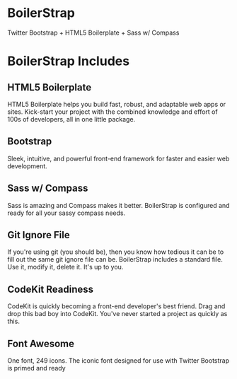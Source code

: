 BoilerStrap
===========

Twitter Bootstrap + HTML5 Boilerplate + Sass w/ Compass

# BoilerStrap Includes

## HTML5 Boilerplate

HTML5 Boilerplate helps you build fast, robust, and adaptable web apps or sites. Kick-start your project with the combined knowledge and effort of 100s of developers, all in one little package.

## Bootstrap

Sleek, intuitive, and powerful front-end framework for faster and easier web development.

## Sass w/ Compass

Sass is amazing and Compass makes it better. BoilerStrap is configured and ready for all your sassy compass needs.

## Git Ignore File

If you're using git (you should be), then you know how tedious it can be to fill out the same git ignore file can be. BoilerStrap includes a standard file. Use it, modify it, delete it. It's up to you.

## CodeKit Readiness

CodeKit is quickly becoming a front-end developer's best friend. Drag and drop this bad boy into CodeKit. You've never started a project as quickly as this.

## Font Awesome

One font, 249 icons. The iconic font designed for use with Twitter Bootstrap is primed and ready
